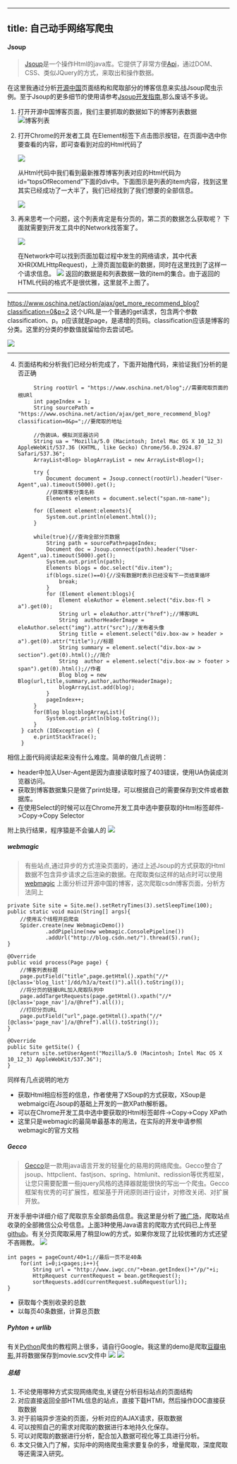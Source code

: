 
---
title: 自己动手网络写爬虫
---

#### Jsoup
>[Jsoup](https://jsoup.org/)是一个操作Html的java库。它提供了非常方便[Api](https://jsoup.org/apidocs/)，通过DOM、CSS、类似JQuery的方式，来取出和操作数据。

在这里我通过分析[开源中国](https://www.oschina.net/blog)页面结构和爬取部分的博客信息来实战Jsoup爬虫示例。至于Jsoup的更多细节的使用请参考[Jsoup开发指南](http://www.open-open.com/jsoup/),那么废话不多说。

1. 打开开源中国博客页面，我们主要抓取的数据如下的博客列表数据
![博客列表](https://ww3.sinaimg.cn/large/006tNc79gy1fdebc83cxvj31cq0j4q8r.jpg)
2. 打开Chrome的开发者工具
	在Element标签下点击图示按钮，在页面中选中你要查看的内容，即可查看到对应的Html代码了
	
   ![](https://ww1.sinaimg.cn/large/006tNc79gy1fdebm7fu3hj30eb05uwfk.jpg)
   
   
   从Html代码中我们看到最新推荐博客列表对应的Html代码为id=“topsOfRecomend”下面的div中。下面图示是列表的item内容，找到这里其实已经成功了一大半了，我们已经找到了我们想要的全部信息。
   
   ![](https://ww4.sinaimg.cn/large/006tNc79gy1fdebwfrwksj30hr0bzdhw.jpg)
   
3. 再来思考一个问题，这个列表肯定是有分页的，第二页的数据怎么获取呢？
   下面就需要到开发工具中的Network找答案了。
   
   ![](https://ww1.sinaimg.cn/large/006tNc79gy1fdec6ugbwqj30mj02bdg8.jpg)
   
   在Network中可以找到页面加载过程中发生的网络请求，其中代表XHR(XMLHttpRequest)，上滑页面加载新的数据，同时在这里找到了这样一个请求信息。
   ![](https://ww2.sinaimg.cn/large/006tNc79gy1fdecc1itygj30kc02eweq.jpg)
   返回的数据是和列表数据一致的item的集合。由于返回的HTML代码的格式不是很优雅，这里就不上图了。
   
****

   https://www.oschina.net/action/ajax/get_more_recommend_blog?classification=0&p=2  这个URL是一个普通的get请求，包含两个参数classification、p。p应该就是page，是递增的页码。classification应该是博客的分类。这里的分类的参数值就留给你去尝试吧。
   
![](https://ww3.sinaimg.cn/large/006tNc79gy1fdedk3kgdqj307o042a9z.jpg)
****
4. 页面结构和分析我们已经分析完成了，下面开始撸代码，来验证我们分析的是否正确
 
            String rootUrl = "https://www.oschina.net/blog";//需要爬取页面的根URl
            int pageIndex = 1;
            String sourcePath = "https://www.oschina.net/action/ajax/get_more_recommend_blog?classification=0&p=";//要爬取的地址

            //伪装UA，模拟浏览器访问
            String ua = "Mozilla/5.0 (Macintosh; Intel Mac OS X 10_12_3) AppleWebKit/537.36 (KHTML, like Gecko) Chrome/56.0.2924.87 Safari/537.36";
            ArrayList<Blog> blogArrayList = new ArrayList<Blog>();

            try {
                Document document = Jsoup.connect(rootUrl).header("User-Agent",ua).timeout(5000).get();
                //获取博客分类名称
                Elements elements = document.select("span.nm-name");

            for (Element element:elements){
                System.out.println(element.html());
            }

            while(true){//查询全部分页数据
                String path = sourcePath+pageIndex;
                Document doc = Jsoup.connect(path).header("User-Agent",ua).timeout(5000).get();
                System.out.println(path);
                Elements blogs = doc.select("div.item");
                if(blogs.size()==0){//没有数据时表示已经没有下一页结束循环
                    break;
                }
                for (Element element:blogs){
                    Element eleAuthor = element.select("div.box-fl > a").get(0);
                    String url = eleAuthor.attr("href");//博客URL
                    String  authorHeaderImage = eleAuthor.select("img").attr("src");//发布者头像
                    String title = element.select("div.box-aw > header > a").get(0).attr("title");//标题
                    String summary = element.select("div.box-aw > section").get(0).html();//简介
                    String  author = element.select("div.box-aw > footer > span").get(0).html();//作者
                    Blog blog = new Blog(url,title,summary,author,authorHeaderImage);
                    blogArrayList.add(blog);
                }
                pageIndex++;
            }
            for(Blog blog:blogArrayList){
                System.out.println(blog.toString());
            }
        } catch (IOException e) {
            e.printStackTrace();
        }
        
  相信上面代码阅读起来没有什么难度。简单的做几点说明：
  * header中加入User-Agent是因为直接读取时报了403错误，使用UA伪装成浏览器访问。
  * 获取到博客数据集只是做了print处理，可以根据自己的需要保存到文件或者数据库。
  * 在使用Select的时候可以在Chrome开发工具中选中要获取的Html标签邮件->Copy->Copy Selector
   
  附上执行结果，程序猿是不会骗人的
  ![](https://ww2.sinaimg.cn/large/006tNc79gy1fdee2yctoaj310t03djur.jpg)
  
##### webmagic
>有些站点,通过异步的方式渲染页面的，通过上述Jsoup的方式获取的Html数据不包含异步请求之后渲染的数据。在爬取类似这样的站点时可以使用[webmagic](http://webmagic.io/docs/zh/)
上面分析过开源中国的博客，这次爬取csdn博客页面，分析方法同上

    private Site site = Site.me().setRetryTimes(3).setSleepTime(100);
    public static void main(String[] args){
        //使用五个线程开启爬虫
        Spider.create(new WebmagicDemo())
                .addPipeline(new webmagic.ConsolePipeline())
                .addUrl("http://blog.csdn.net/").thread(5).run();
    }

    @Override
    public void process(Page page) {
        //博客列表标题
        page.putField("title",page.getHtml().xpath("//*[@class='blog_list']/dd/h3/a/text()").all().toString());
        //将分页的链接URL加入爬取队列中
        page.addTargetRequests(page.getHtml().xpath("//*[@class='page_nav']/a/@href").all());
        //打印分页URL
        page.putField("url",page.getHtml().xpath("//*[@class='page_nav']/a/@href").all().toString());
    }

    @Override
    public Site getSite() {
        return site.setUserAgent("Mozilla/5.0 (Macintosh; Intel Mac OS X 10_12_3) AppleWebKit/537.36");
    }
同样有几点说明的地方

* 获取Html相应标签的信息，作者使用了XSoup的方式获取，XSoup是webmaigci在Jsoup的基础上开发的一款XPath解析器。
* 可以在Chrome开发工具中选中要获取的Html标签邮件->Copy->Copy XPath
* 这里只是webmagic的最简单最基本的用法，在实际的开发中请参照webmagic的官方文档

##### Gecco
>[Gecco]()是一款用java语言开发的轻量化的易用的网络爬虫。Gecco整合了jsoup、httpclient、fastjson、spring、htmlunit、redission等优秀框架，让您只需要配置一些jquery风格的选择器就能很快的写出一个爬虫。Gecco框架有优秀的可扩展性，框架基于开闭原则进行设计，对修改关闭、对扩展开放。

开发手册中详细介绍了爬取京东全部商品信息。我这里是分析了[微广场](http://www.iwgc.cn/)，爬取站点收录的全部微信公众号信息。上面3种使用Java语言的爬取方式代码已上传至[github](https://github.com/thunderZhang1/RobotDemo)。有关分页爬取采用了稍显low的方式，如果你发现了比较优雅的方式还望不吝赐教。
![](https://ww3.sinaimg.cn/large/006tNc79gy1fdffjrh2x1j30mz04fjrw.jpg)

    int pages = pageCount/40+1;//最后一页不足40条
        for(int i=0;i<pages;i++){
            String url = "http://www.iwgc.cn/"+bean.getIndex()+"/p/"+i;
            HttpRequest currentRequest = bean.getRequest();
            sortRequests.add(currentRequest.subRequest(url));
    }
* 获取每个类别收录的总数
* 以每页40条数据，计算总页数

##### Pyhton + urllib
有关[Python](http://www.liaoxuefeng.com/wiki/001374738125095c955c1e6d8bb493182103fac9270762a000)爬虫的教程网上很多，请自行Google。我这里的demo是爬取[豆瓣电影](https://movie.douban.com),并将数据保存到movie.scv文件中
![](https://ww3.sinaimg.cn/large/006tNc79gy1fdfgd8yzuyj30s10gjwgm.jpg)
![](https://ww4.sinaimg.cn/large/006tNc79gy1fdfggn3j5lj30c506ymxs.jpg)

##### 总结
1. 不论使用哪种方式实现网络爬虫,关键在分析目标站点的页面结构
2. 对应直接返回全部HTML信息的站点，直接下载HTMl，然后操作DOC直接获取数据
3. 对于前端异步渲染的页面，分析对应的AJAX请求，获取数据
4. 可以按照自己的需求对爬取的数据进行本地持久化保存。
5. 可以对爬取的数据进行分析，配合加入数据可视化等工具进行分析。
6. 本文只做入门了解，实际中的网络爬虫需求要复杂的多，增量爬取，深度爬取等还需深入研究。